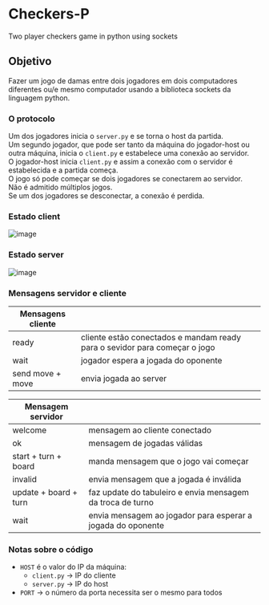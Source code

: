 # Checkers-P
Two player checkers game in python using sockets

## Objetivo
Fazer um jogo de damas entre dois jogadores em dois computadores diferentes ou/e mesmo computador usando a biblioteca sockets da linguagem python.

### O protocolo
Um dos jogadores inicia o `server.py` e se torna o host da partida.</br>
Um segundo jogador, que pode ser tanto da máquina do jogador-host ou outra máquina, inicia o `client.py` e estabelece uma conexão ao servidor.</br> 
O jogador-host inicia `client.py` e assim a conexão com o servidor é estabelecida e a partida começa.</br>
O jogo só pode começar se dois jogadores se conectarem ao servidor.</br>
Não é admitido múltiplos jogos.</br>
Se um dos jogadores se desconectar, a conexão é perdida.</br>

### Estado client
![image](https://github.com/raissa-coelho/Checkers-P/assets/72715305/0b204601-b321-48e1-be4e-b4662e31f14d)

### Estado server
![image](https://github.com/raissa-coelho/Checkers-P/assets/72715305/847b0261-0f49-4747-8a20-aac66f5d470b)

### Mensagens servidor e cliente

| Mensagens cliente| |
|--- | --- | 
| ready| cliente estão conectados e mandam ready para o sevidor para começar o jogo|
| wait | jogador espera a jogada do oponente |
| send move + move| envia jogada ao server |

| Mensagem servidor | |
| --- | --- |
| welcome | mensagem ao cliente conectado |
| ok | mensagem de jogadas válidas |
| start + turn + board | manda mensagem que o jogo vai começar |
| invalid | envia mensagem que a jogada é inválida |
| update + board + turn | faz update do tabuleiro e envia mensagem da troca de turno |
| wait | envia mensagem ao jogador para esperar a jogada do oponente |

### Notas sobre o código
- `HOST` é o valor do IP da máquina:
    - `client.py` -> IP do cliente
    - `server.py` -> IP do host
- `PORT` -> o número da porta necessita ser o mesmo para todos
